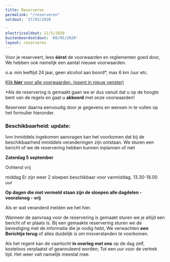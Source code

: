 ```yaml
---
title: Reserveren
permalink: "/reserveren"
soldout: '27/03/2020

'
electricsoldout: 21/5/2020
buitenboordsoldout: '08/05/2020'
layout: reserveren
---
```


Voor je reserveert, lees **éérst** de voorwaarden en reglementen goed door,   
We hebben ook namelijk een aantal nieuwe voorwaarden.

o.a: min leeftijd 24 jaar, geen alcohol aan boord*, max 6 km /uur etc.

[Klik **hier** voor alle voorwaarden. (opent in nieuw venster)](http://descheepsjongens.nl/voorwaarden)

*Als de reservering is gemaakt gaan we er dus vanuit dat u op de hoogte bent van de regels en gaat u **akkoord** met onze voorwaarden!


Reserveer daarna eenvoudig door je gegevens en wensen in te vullen op het formulier hieronder.

### Beschikbaarheid: update:

Ivm Inmiddels ingekomen aanvragen kan het voorkomen dat bij de beschikbaarheid inmiddels veranderingen zijn ontstaan.
We sturen een bericht of we de reservering hebben kunnen inplannen of niet

**Zaterdag 5 september**

Ovhtend vrij

middag  Er zijn weer 2 sloepen beschikbaar voor vanmiddag.
13.30-18.00 uur




**Op dagen die niet vermeld staan
 zijn de sloepen alle dagdelen - vooralsnog - vrij**


Als er wat veranderd melden we het hier.

Wanneer de aanvraag voor de reservering is gemaakt sturen we je altijd een bericht of er plaats is.
Bij een gemaakte reservering sturen we de bevestiging met de informatie die je nodig hebt,
We verwachten **een Berichtje terug** of alles duidelijk is om misverstanden te voorkomen.

Als het regent kan de vaartocht **in overleg met ons** op de dag zelf, kosteloos verplaatst of geannuleerd worden; Tot een uur voor de vertrek tijd. Het weer valt namelijk meestal mee.

